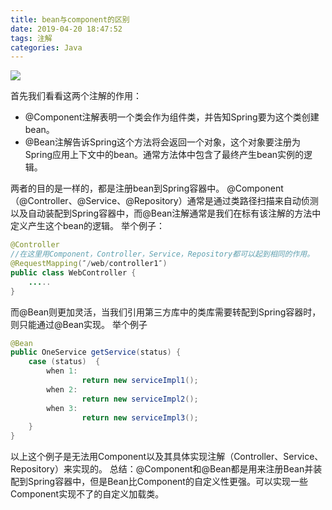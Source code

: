 ```yaml
---
title: bean与component的区别
date: 2019-04-20 18:47:52
tags: 注解
categories: Java
---
```

![](http://pouz2irgz.bkt.clouddn.com/gratisography-lonely-road-blue-sky.jpg)
<!-- more -->
首先我们看看这两个注解的作用：
* @Component注解表明一个类会作为组件类，并告知Spring要为这个类创建bean。
* @Bean注解告诉Spring这个方法将会返回一个对象，这个对象要注册为Spring应用上下文中的bean。通常方法体中包含了最终产生bean实例的逻辑。

两者的目的是一样的，都是注册bean到Spring容器中。
@Component（@Controller、@Service、@Repository）通常是通过类路径扫描来自动侦测以及自动装配到Spring容器中，而@Bean注解通常是我们在标有该注解的方法中定义产生这个bean的逻辑。
举个例子：
```Java
@Controller
//在这里用Component，Controller，Service，Repository都可以起到相同的作用。
@RequestMapping(″/web/controller1″)
public class WebController {
    .....
}
```
而@Bean则更加灵活，当我们引用第三方库中的类库需要转配到Spring容器时，则只能通过@Bean实现。
举个例子
```Java
@Bean
public OneService getService(status) {
    case (status)  {
        when 1:
                return new serviceImpl1();
        when 2:
                return new serviceImpl2();
        when 3:
                return new serviceImpl3();
    }
}
```
以上这个例子是无法用Component以及其具体实现注解（Controller、Service、Repository）来实现的。
总结：@Component和@Bean都是用来注册Bean并装配到Spring容器中，但是Bean比Component的自定义性更强。可以实现一些Component实现不了的自定义加载类。
